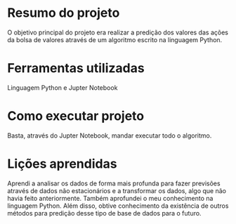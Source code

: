 # Resumo do projeto
O objetivo principal do projeto era realizar a predição dos valores das ações da bolsa de valores através de um algoritmo escrito na linguagem Python. 

# Ferramentas utilizadas
Linguagem Python e Jupter Notebook

# Como executar projeto
Basta, através do Jupter Notebook, mandar executar todo o algoritmo.

# Lições aprendidas
Aprendi a analisar os dados de forma mais profunda para fazer previsões através de dados não estacionários e a transformar os dados, algo que 
não havia feito anteriormente. Também aprofundei o meu conhecimento na linguagem Python. 
Além disso, obtive conhecimento da existência de outros métodos para predição desse tipo de base de dados para o futuro.
